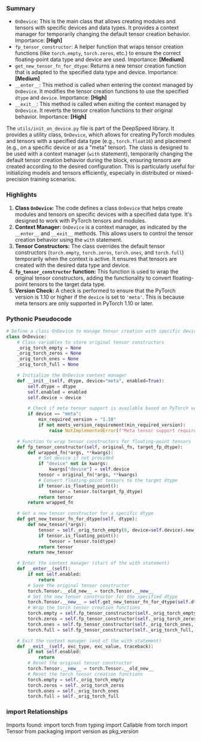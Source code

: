 

### Summary



* `OnDevice`: This is the main class that allows creating modules and tensors with specific devices and data types. It provides a context manager for temporarily changing the default tensor creation behavior. Importance: **[High]**
* `fp_tensor_constructor`: A helper function that wraps tensor creation functions (like `torch.empty`, `torch.zeros`, etc.) to ensure the correct floating-point data type and device are used. Importance: **[Medium]**
* `get_new_tensor_fn_for_dtype`: Returns a new tensor creation function that is adapted to the specified data type and device. Importance: **[Medium]**
* `__enter__`: This method is called when entering the context managed by `OnDevice`. It modifies the tensor creation functions to use the specified `dtype` and `device`. Importance: **[High]**
* `__exit__`: This method is called when exiting the context managed by `OnDevice`. It reverts the tensor creation functions to their original behavior. Importance: **[High]** 

The `utils/init_on_device.py` file is part of the DeepSpeed library. It provides a utility class, `OnDevice`, which allows for creating PyTorch modules and tensors with a specified data type (e.g., `torch.float16`) and placement (e.g., on a specific device or as a "meta" tensor). The class is designed to be used with a context manager (`with` statement), temporarily changing the default tensor creation behavior during the block, ensuring tensors are created according to the desired configuration. This is particularly useful for initializing models and tensors efficiently, especially in distributed or mixed-precision training scenarios.

### Highlights



1. **Class `OnDevice`:** The code defines a class `OnDevice` that helps create modules and tensors on specific devices with a specified data type. It's designed to work with PyTorch tensors and modules.
2. **Context Manager:** `OnDevice` is a context manager, as indicated by the `__enter__` and `__exit__` methods. This allows users to control the tensor creation behavior using the `with` statement.
3. **Tensor Constructors:** The class overrides the default tensor constructors (`torch.empty`, `torch.zeros`, `torch.ones`, and `torch.full`) temporarily when the context is active. It ensures that tensors are created with the desired data type and device.
4. **`fp_tensor_constructor` function:** This function is used to wrap the original tensor constructors, adding the functionality to convert floating-point tensors to the target data type.
5. **Version Check:** A check is performed to ensure that the PyTorch version is 1.10 or higher if the `device` is set to `'meta'`. This is because meta tensors are only supported in PyTorch 1.10 or later.

### Pythonic Pseudocode

```python
# Define a class OnDevice to manage tensor creation with specific devices and dtypes
class OnDevice:
    # Class variables to store original tensor constructors
    _orig_torch_empty = None
    _orig_torch_zeros = None
    _orig_torch_ones = None
    _orig_torch_full = None

    # Initialize the OnDevice context manager
    def __init__(self, dtype, device="meta", enabled=True):
        self.dtype = dtype
        self.enabled = enabled
        self.device = device

        # Check if meta tensor support is available based on PyTorch version
        if device == "meta":
            min_required_version = "1.10"
            if not meets_version_requirement(min_required_version):
                raise NotImplementedError(f"Meta tensor support requires torch {min_required_version}+")

    # Function to wrap tensor constructors for floating-point tensors
    def fp_tensor_constructor(self, original_fn, target_fp_dtype):
        def wrapped_fn(*args, **kwargs):
            # Set device if not provided
            if "device" not in kwargs:
                kwargs["device"] = self.device
            tensor = original_fn(*args, **kwargs)
            # Convert floating-point tensors to the target dtype
            if tensor.is_floating_point():
                tensor = tensor.to(target_fp_dtype)
            return tensor
        return wrapped_fn

    # Get a new tensor constructor for a specific dtype
    def get_new_tensor_fn_for_dtype(self, dtype):
        def new_tensor(*args):
            tensor = self._orig_torch_empty(0, device=self.device).new_empty(*args)
            if tensor.is_floating_point():
                tensor = tensor.to(dtype)
            return tensor
        return new_tensor

    # Enter the context manager (start of the with statement)
    def __enter__(self):
        if not self.enabled:
            return
        # Save the original tensor constructor
        torch.Tensor.__old_new__ = torch.Tensor.__new__
        # Set the new tensor constructor for the specified dtype
        torch.Tensor.__new__ = self.get_new_tensor_fn_for_dtype(self.dtype)
        # Wrap the torch tensor creation functions
        torch.empty = self.fp_tensor_constructor(self._orig_torch_empty, self.dtype)
        torch.zeros = self.fp_tensor_constructor(self._orig_torch_zeros, self.dtype)
        torch.ones = self.fp_tensor_constructor(self._orig_torch_ones, self.dtype)
        torch.full = self.fp_tensor_constructor(self._orig_torch_full, self.dtype)

    # Exit the context manager (end of the with statement)
    def __exit__(self, exc_type, exc_value, traceback):
        if not self.enabled:
            return
        # Reset the original tensor constructor
        torch.Tensor.__new__ = torch.Tensor.__old_new__
        # Reset the torch tensor creation functions
        torch.empty = self._orig_torch_empty
        torch.zeros = self._orig_torch_zeros
        torch.ones = self._orig_torch_ones
        torch.full = self._orig_torch_full
```


### import Relationships

Imports found:
import torch
from typing import Callable
from torch import Tensor
from packaging import version as pkg_version